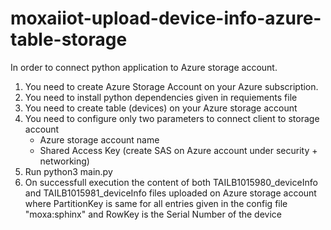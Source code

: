 # moxaiiot-upload-device-info-azure-table-storage

In order to connect python application to Azure storage account.

1. You need to create Azure Storage Account on your Azure subscription. 
2. You need to install python dependencies given in requiements file
3. You need to create table (devices) on your Azure storage account
4. You need to configure only two parameters to connect client to storage account
   - Azure storage account name
   - Shared Access Key (create SAS on Azure account under security + networking) 
5. Run python3 main.py
6. On successfull execution the content of both TAILB1015980_deviceInfo and TAILB1015981_deviceInfo files uploaded on Azure storage account 
   where PartitionKey is same for all entries given in the config file "moxa:sphinx"
   and RowKey is the Serial Number of the device 
